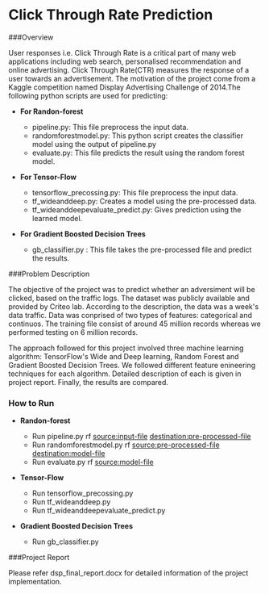 # Click Through Rate Prediction

###Overview

User responses i.e. Click Through Rate is a critical part of many web applications including web search, personalised recommendation and online advertising. Click Through Rate(CTR) measures the response of a user towards an advertisement. The motivation of the project come from a Kaggle competition named Display Advertising Challenge of 2014.The following python scripts are used for predicting:

- __For Randon-forest__
  - pipeline.py: This file preprocess the input data.
  - randomforestmodel.py: This python script creates the classifier model using the output of pipeline.py
  - evaluate.py: This file predicts the result using the random forest model.

- __For Tensor-Flow__
  - tensorflow_precossing.py: This file preprocess the input data.
  - tf_wideanddeep.py: Creates a model using the pre-processed data.
  - tf_wideanddeepevaluate_predict.py: Gives prediction using the learned model.
 
- __For Gradient Boosted Decision Trees__
  - gb_classifier.py : This file takes the pre-processed file and predict the results.

###Problem Description

The objective of the project was to predict whether an adversiment will be clicked, based on the traffic logs. The dataset was publicly available and provided by Criteo lab. According to the description, the data was a week's data traffic. Data was conprised of two types of features: categorical and continuos. The training file consist of around 45 million records whereas we performed testing on 6 million records.

The approach followed for this project involved three machine learning algorithm: TensorFlow's Wide and Deep learning, Random Forest and Gradient Boosted Decision Trees. We followed different feature enineering techniques for each algorithm. Detailed description of each is given in project report. Finally, the results are compared.

### __How to Run__

- __Randon-forest__
  - Run pipeline.py rf <source:input-file> <destination:pre-processed-file>
  - Run randomforestmodel.py rf <source:pre-processed-file> <destination:model-file>
  - Run evaluate.py rf <source:model-file>

- __Tensor-Flow__
  - Run tensorflow_precossing.py
  - Run tf_wideanddeep.py
  - Run tf_wideanddeepevaluate_predict.py
 
- __Gradient Boosted Decision Trees__
  - Run gb_classifier.py <source-input-file>

###Project Report

Please refer dsp_final_report.docx for detailed information of the project implementation.

